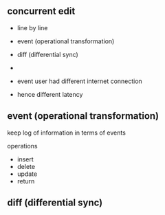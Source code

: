 concurrent edit
------------------------
- line by line
- event (operational transformation)
- diff (differential sync)
- 

- event user had different internet connection
- hence different latency

event (operational transformation)
-------------
keep log of information in terms of events

operations
- insert
- delete
- update
- return



diff (differential sync)
-------------------
 
